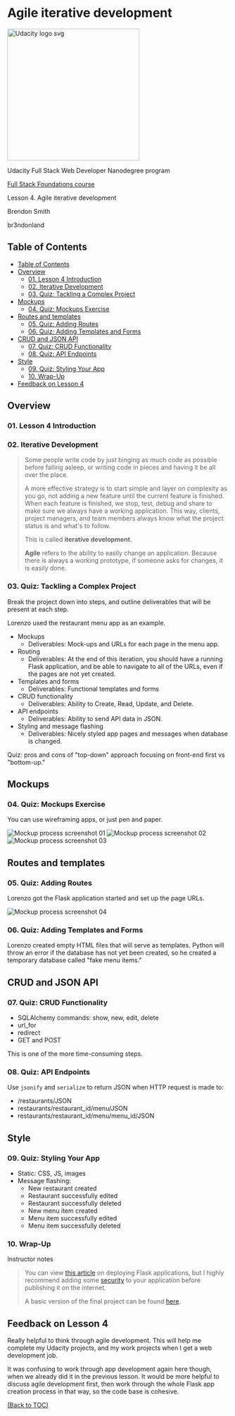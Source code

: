 # Agile iterative development

<a href="https://www.udacity.com/">
  <img src="https://s3-us-west-1.amazonaws.com/udacity-content/rebrand/svg/logo.min.svg" width="300" alt="Udacity logo svg">
</a>

Udacity Full Stack Web Developer Nanodegree program

[Full Stack Foundations course](https://www.udacity.com/course/full-stack-foundations--ud088)

Lesson 4. Agile iterative development

Brendon Smith

br3ndonland

## Table of Contents

- [Table of Contents](#table-of-contents)
- [Overview](#overview)
  - [01. Lesson 4 Introduction](#01-lesson-4-introduction)
  - [02. Iterative Development](#02-iterative-development)
  - [03. Quiz: Tackling a Complex Project](#03-quiz-tackling-a-complex-project)
- [Mockups](#mockups)
  - [04. Quiz: Mockups Exercise](#04-quiz-mockups-exercise)
- [Routes and templates](#routes-and-templates)
  - [05. Quiz: Adding Routes](#05-quiz-adding-routes)
  - [06. Quiz: Adding Templates and Forms](#06-quiz-adding-templates-and-forms)
- [CRUD and JSON API](#crud-and-json-api)
  - [07. Quiz: CRUD Functionality](#07-quiz-crud-functionality)
  - [08. Quiz: API Endpoints](#08-quiz-api-endpoints)
- [Style](#style)
  - [09. Quiz: Styling Your App](#09-quiz-styling-your-app)
  - [10. Wrap-Up](#10-wrap-up)
- [Feedback on Lesson 4](#feedback-on-lesson-4)

## Overview

### 01. Lesson 4 Introduction

### 02. Iterative Development

> Some people write code by just binging as much code as possible before falling asleep, or writing code in pieces and having it be all over the place.
>
> A more effective strategy is to start simple and layer on complexity as you go, not adding a new feature until the current feature is finished. When each feature is finished, we stop, test, debug and share to make sure we always have a working application. This way, clients, project managers, and team members always know what the project status is and what's to follow.
>
> This is called **iterative development.**
>
> **Agile** refers to the ability to easily change an application. Because there is always a working prototype, if someone asks for changes, it is easily done.

### 03. Quiz: Tackling a Complex Project

Break the project down into steps, and outline deliverables that will be present at each step.

Lorenzo used the restaurant menu app as an example.

- Mockups
  - Deliverables: Mock-ups and URLs for each page in the menu app.
- Routing
  - Deliverables: At the end of this iteration, you should have a running Flask application, and be able to navigate to all of the URLs, even if the pages are not yet created.
- Templates and forms
  - Deliverables: Functional templates and forms
- CRUD functionality
  - Deliverables: Ability to Create, Read, Update, and Delete.
- API endpoints
  - Deliverables: Ability to send API data in JSON.
- Styling and message flashing
  - Deliverables: Nicely styled app pages and messages when database is changed.

Quiz: pros and cons of "top-down" approach focusing on front-end first vs "bottom-up."

## Mockups

### 04. Quiz: Mockups Exercise

You can use wireframing apps, or just pen and paper.

<img src="img/fsnd03_09_04-mockup01.png" alt="Mockup process screenshot 01">

<img src="img/fsnd03_09_04-mockup02.png" alt="Mockup process screenshot 02">

<img src="img/fsnd03_09_04-mockup03.png" alt="Mockup process screenshot 03">

## Routes and templates

### 05. Quiz: Adding Routes

Lorenzo got the Flask application started and set up the page URLs.

<img src="img/fsnd03_09_04-mockup04.png" alt="Mockup process screenshot 04">

### 06. Quiz: Adding Templates and Forms

Lorenzo created empty HTML files that will serve as templates. Python will throw an error if the database has not yet been created, so he created a temporary database called "fake menu items."

## CRUD and JSON API

### 07. Quiz: CRUD Functionality

- SQLAlchemy commands: show, new, edit, delete
- url_for
- redirect
- GET and POST

This is one of the more time-consuming steps.

### 08. Quiz: API Endpoints

Use `jsonify` and `serialize` to return JSON when HTTP request is made to:

- /restaurants/JSON
- restaurants/restaurant_id/menu/JSON
- restaurants/restaurant_id/menu/menu_id/JSON

## Style

### 09. Quiz: Styling Your App

- Static: CSS, JS, images
- Message flashing:
  - New restaurant created
  - Restaurant successfully edited
  - Restaurant successfully deleted
  - New menu item created
  - Menu item successfully edited
  - Menu item successfully deleted

### 10. Wrap-Up

Instructor notes

> You can view [this article](http://flask.pocoo.org/docs/0.10/deploying/) on deploying Flask applications, but I highly recommend adding some [security](https://pythonhosted.org/Flask-Security/) to your application before publishing it on the internet.
>
> A basic version of the final project can be found [here](https://github.com/lobrown/Full-Stack-Foundations/tree/master/Lesson-4/Final-Project).

## Feedback on Lesson 4

Really helpful to think through agile development. This will help me complete my Udacity projects, and my work projects when I get a web development job.

It was confusing to work through app development again here though, when we already did it in the previous lesson. It would be more helpful to discuss agile development first, then work through the whole Flask app creation process in that way, so the code base is cohesive.

[(Back to TOC)](#table-of-contents)